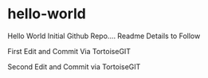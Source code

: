 # hello-world
Hello World Initial Github Repo....
Readme Details to Follow

First Edit and Commit Via TortoiseGIT

Second Edit and Commit via TortoiseGIT

